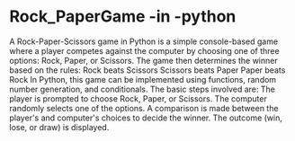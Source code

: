 # Rock_PaperGame -in -python
  A Rock-Paper-Scissors game in Python is a simple console-based game where a player competes against the computer by choosing one of three options: Rock, Paper, or Scissors. The game then determines the winner based on the rules:  Rock beats Scissors Scissors beats Paper Paper beats Rock In Python, this game can be implemented using functions, random number generation, and conditionals. The basic steps involved are:  The player is prompted to choose Rock, Paper, or Scissors. The computer randomly selects one of the options. A comparison is made between the player's and computer's choices to decide the winner. The outcome (win, lose, or draw) is displayed.
